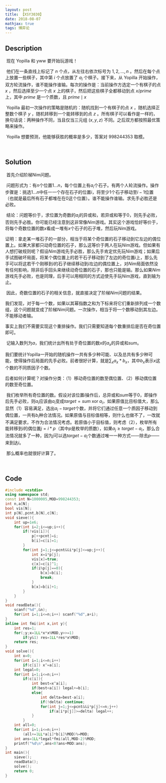```yaml
---
layout: post
title: 【XSY3030】
date: 2018-08-07
mathjax: true
tags: 博弈论
---
```

## Description

​	现在 Yopilla 和 yww 要开始玩游戏！ 

​	他们在一条直线上标记了 $n$ 个点，从左往右依次标号为 $1, 2, ..., n$ 。然后在每个点上放置一些棋子，其中第 $i$ 个点放置了 $a_i$ 个棋子。接下来，从 Yopilla 开始操作，双方轮流操作，谁不能操作谁输。每次的操作是：当前操作方选定一个有棋子的点 $x$ ，然后选择至少一个点 $x$ 上的棋子，然后把这些棋子全都移动到点 $x / prime$ 上，其中 $prime$ 是一个质数，且 $prime \mid x$  

​	Yopilla 最初一次操作的策略是随机的：随机找到一个有棋子的点 $x$ ，随机选择正整数个棋子 $y$ ，随机转移到一个能转移到的点 $z$ 。所有棋子可以看作是一样的，换句话说：两种操作不同，当且仅当三元组 $(x, y, z)$ 不同。之后双方都按照最优策略来操作。 

​	Yopilla 想要预测，他能够获胜的概率是多少，答案对 $998244353$ 取模。 

​	


<!-- more -->
## Solution

​	首先介绍阶梯Nim问题。

​	问题形式为：有$n$个位置$1...n$，每个位置上有$a_i$个石子。有两个人轮流操作。操作步骤是：挑选$1...n$中任一一个存在石子的位置$i$，将至少1个石子移动至$i-1$位置（也就是最后所有石子都堆在在0这个位置）。谁不能操作谁输。求先手必胜还是必败。

​	结论：问题等价于，求位置为奇数的$a_i$的异或和，若异或和等于0，则先手必败，否则先手必胜。你可能已经注意到这非常像$Nim$游戏。其实这个游戏恰好等价于，将每个奇数位置的数$x$看成一堆有$x$个石子的石子堆，然后玩$Nim$游戏。

​	证明：拿走某一堆石子的一部分，相当于将某个奇位置的石子移动到它左边的偶位置上。如果大家都只动奇位置的石子，那么这等价于两人在玩$Nim$游戏。但如果有人想打破规则呢？假设$Nim$游戏先手必胜，那么先手肯定优先玩$Nim$游戏；如果后手试图破坏局面，将某个偶位置上的若干石子移动到了左边的奇位置$i$上，那么先手可以将这若干个刚移到$i$的石子继续移动到$i$左边的偶位置上，对$Nim$局面依然没有任何影响，除非后手回头来继续动奇位置的石子，那也只能是输。那么如果$Nim$游戏先手必败，也是同理，后手可以用相同的方式迫使先手玩$Nim$游戏，直到输为止。

​	因此，奇数位置的石子的相关信息，就直接决定了阶梯$Nim$问题的结果。 



​	我们发现，对于每一个数，如果以其幂指数之和为下标来将它们重新排列成一个数组，这个问题就变成了阶梯$Nim$问题。一次操作，相当于将一个数移动到其左边。不能移动者输。

​	事实上我们不需要实现这个重排操作。我们只需要知道每个数重排后是否在奇位置即可。

​	记输入数列为$a$，我们统计出所有处于奇位置的数$x$的$a_x$的异或和$sum$。

​	我们要统计Yopilla一开始的随机操作一共有多少种可能、以及总共有多少种可能，使得操作后局面的先手必败。前者很好计算，就是$\sum_x a_x*b_x$，其中$b_x$表示$x$这个数的不同质因子个数。

​	后者如何计算呢？对操作分类：（1）移动奇位置的数至偶位置、（2）移动偶位置的数至奇位置。

​	我们枚举所有奇位置的数。假设对该位置$i​$操作后，总异或和$sum​$等于0，即操作后先手必败，则$a_i​$应该由$a_i​$变成$target=sum\; \text{xor}\; a_i​$，如果原值比目标值大，那么显然（1）容易满足，选出$a_i-target​$个数，并将它们通过任意一个质因子移动到偶位置，一共有$b_i​$种合法情况。如果原值与目标值相等，则什么也做不了，一改就不满足要求，不作为合法情况考虑。若原值小于目标值，则考虑（2），枚举所有能转移到$i​$的偶位置$j=i*p​$（其中$p​$是枚举的质数），如果$a_j \ge target-a_i​$，那么合法情况就多了一种，因为$j​$可以选$target-a_i​$个数通过唯一一种方式——除去$p​$——来到达$i​$。

​	那么概率也就很好计算了。

​	[](https://i.cnblogs.com/EditPosts.aspx?opt=1)



## Code

```c++
#include <cstdio>
using namespace std;
const int N=1000005,MOD=998244353;
int n,a[N];
bool vis[N];
int p[N],pcnt,b[N],c[N];
void sieve(){
	int up=1e6;
	for(int i=2;i<=up;i++){
		if(!vis[i]){
			p[++pcnt]=i;
			b[i]=c[i]=1;
		}
		for(int j=1;j<=pcnt&&i*p[j]<=up;j++){
			int x=i*p[j];
			vis[x]=true;
			c[x]=c[i]^1;
			if(i%p[j]==0){
				b[x]=b[i];
				break;
			}
			b[x]=b[i]+1;
		}
	}
}
void readData(){
	scanf("%d",&n);
	for(int i=1;i<=n;i++) scanf("%d",a+i);
}
inline int fmi(int x,int y){
	int res=1;
	for(;y;x=1LL*x*x%MOD,y>>=1)
		if(y&1) res=1LL*res*x%MOD;
	return res;
}
void solve(){
	int x=0;
	for(int i=1;i<=n;i++) 
		if(c[i]) x^=a[i];
	int legal=0;
	for(int i=1;i<=n;i++)
		if(c[i]){
			int best=x^a[i];
			if(best<a[i]) legal+=b[i];
			else{
				int delta=best-a[i];
				if(!delta) continue;
				for(int j=1;j<=pcnt&&i*p[j]<=n;j++)	
					if(a[i*p[j]]>=delta) legal++;
			}
		}
	int all=0;
	for(int i=1;i<=n;i++) 
		(all+=1LL*a[i]*b[i]%MOD)%=MOD;
	int ans=1LL*legal*fmi(all,MOD-2)%MOD;
	printf("%d\n",ans<0?ans+MOD:ans);
}
int main(){
	sieve();
	readData();
	solve();
	return 0;
}

```

​	

​	